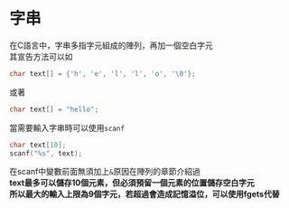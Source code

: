 # 字串  
在C語言中，字串多指字元組成的陣列，再加一個空白字元   
其宣告方法可以如
```C
char text[] = {'h', 'e', 'l', 'l', 'o', '\0'};
```
或著
```C
char text[] = "hello";
```
當需要輸入字串時可以使用`scanf`  
```c
char text[10];
scanf("%s", text);
```
在scanf中變數前面無須加上`&`原因在陣列的章節介紹過  
**text最多可以儲存10個元素，但必須預留一個元素的位置儲存空白字元**  
**所以最大的輸入上限為9個字元，若超過會造成記憶溢位，可以使用fgets代替**
